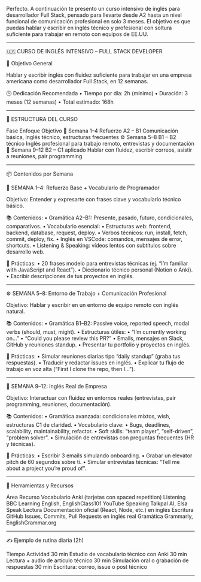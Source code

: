 Perfecto. A continuación te presento un curso intensivo de inglés para desarrollador Full Stack, pensado para llevarte desde A2 hasta un nivel funcional de comunicación profesional en solo 3 meses. El objetivo es que puedas hablar y escribir en inglés técnico y profesional con soltura suficiente para trabajar en remoto con equipos de EE.UU.

---

🇺🇸 CURSO DE INGLÉS INTENSIVO – FULL STACK DEVELOPER

🎯 Objetivo General

Hablar y escribir inglés con fluidez suficiente para trabajar en una empresa americana como desarrollador Full Stack, en 12 semanas.

🕒 Dedicación Recomendada
	•	Tiempo por día: 2h (mínimo)
	•	Duración: 3 meses (12 semanas)
	•	Total estimado: 168h

---

🧱 ESTRUCTURA DEL CURSO

Fase	Enfoque	Objetivo
🔰 Semana 1–4	Refuerzo A2 – B1	Comunicación básica, inglés técnico, estructuras frecuentes
⚙️ Semana 5–8	B1 – B2 técnico	Inglés profesional para trabajo remoto, entrevistas y documentación
🚀 Semana 9–12	B2 – C1 aplicado	Hablar con fluidez, escribir correos, asistir a reuniones, pair programming


---

📦 Contenidos por Semana

🔰 SEMANA 1–4: Refuerzo Base + Vocabulario de Programador

Objetivo: Entender y expresarte con frases clave y vocabulario técnico básico.

📚 Contenidos:
	•	Gramática A2–B1: Presente, pasado, futuro, condicionales, comparativos.
	•	Vocabulario esencial:
	•	Estructuras web: frontend, backend, database, request, deploy.
	•	Verbos técnicos: run, install, fetch, commit, deploy, fix.
	•	Inglés en VSCode: comandos, mensajes de error, shortcuts.
	•	Listening & Speaking: vídeos lentos con subtítulos sobre desarrollo web.

🧠 Prácticas:
	•	20 frases modelo para entrevistas técnicas (ej. “I’m familiar with JavaScript and React”).
	•	Diccionario técnico personal (Notion o Anki).
	•	Escribir descripciones de tus proyectos en inglés.

---

⚙️ SEMANA 5–8: Entorno de Trabajo + Comunicación Profesional

Objetivo: Hablar y escribir en un entorno de equipo remoto con inglés natural.

📚 Contenidos:
	•	Gramática B1–B2: Passive voice, reported speech, modal verbs (should, must, might).
	•	Estructuras útiles:
	•	“I’m currently working on…”
	•	“Could you please review this PR?”
	•	Emails, mensajes en Slack, GitHub y reuniones standup.
	•	Presentar tu portfolio y proyectos en inglés.

🧠 Prácticas:
	•	Simular reuniones diarias tipo “daily standup” (graba tus respuestas).
	•	Traducir y redactar issues en inglés.
	•	Explicar tu flujo de trabajo en voz alta (“First I clone the repo, then I…”).

---

🚀 SEMANA 9–12: Inglés Real de Empresa

Objetivo: Interactuar con fluidez en entornos reales (entrevistas, pair programming, reuniones, documentación).

📚 Contenidos:
	•	Gramática avanzada: condicionales mixtos, wish, estructuras C1 de claridad.
	•	Vocabulario clave:
	•	Bugs, deadlines, scalability, maintainability, refactor.
	•	Soft skills: “team player”, “self-driven”, “problem solver”.
	•	Simulación de entrevistas con preguntas frecuentes (HR y técnicas).

🧠 Prácticas:
	•	Escribir 3 emails simulando onboarding.
	•	Grabar un elevator pitch de 60 segundos sobre ti.
	•	Simular entrevistas técnicas: “Tell me about a project you’re proud of”.

---

🧰 Herramientas y Recursos

Área	Recurso
Vocabulario	Anki (tarjetas con spaced repetition)
Listening	BBC Learning English, EnglishClass101 YouTube
Speaking	Talkpal AI, Elsa Speak
Lectura	Documentación oficial (React, Node, etc.) en inglés
Escritura	GitHub Issues, Commits, Pull Requests en inglés real
Gramática	Grammarly, EnglishGrammar.org


---

✍️ Ejemplo de rutina diaria (2h)

Tiempo	Actividad
30 min	Estudio de vocabulario técnico con Anki
30 min	Lectura + audio de artículo técnico
30 min	Simulación oral o grabación de respuestas
30 min	Escritura: correo, issue o post técnico


---